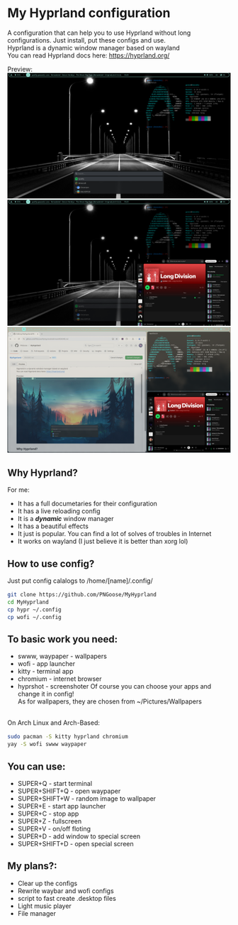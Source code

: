 # My Hyprland configuration
A configuration that can help you to use Hyprland without long configurations. Just install, put these configs and use.<br>
Hyprland is a dynamic window manager based on wayland<br>
You can read Hyprland docs here: https://hyprland.org/
<br>

Preview:
<img src="pic.png" alt="meow">
<img src="spec.png" alt="meow">
<img src="tile.png" alt="meow">

## Why Hyprland?
For me: 
* It has a full documetaries for their configuration
* It has a live reloading config
* It is a **_dynamic_** window manager
* It has a beautiful effects
* It just is popular. You can find a lot of solves of troubles in Internet
* It works on wayland (I just believe it is better than xorg lol)

## How to use config?
Just put config calalogs to /home/[name]/.config/
```bash
git clone https://github.com/PNGoose/MyHyprland
cd MyHyprland
cp hypr ~/.config
cp wofi ~/.config
```


## To basic work you need:
* swww, waypaper - wallpapers
* wofi - app launcher
* kitty - terminal app
* chromium - internet browser
* hyprshot - screenshoter
Of course you can choose your apps and change it in config!<br>
As for wallpapers, they are chosen from ~/Pictures/Wallpapers<br>

<br>On Arch Linux and Arch-Based: 
```bash
sudo pacman -S kitty hyprland chromium
yay -S wofi swww waypaper
```

## You can use:
* SUPER+Q - start terminal
* SUPER+SHIFT+Q - open waypaper
* SUPER+SHIFT+W - random image to wallpaper
* SUPER+E - start app launcher
* SUPER+C - stop app
* SUPER+Z - fullscreen
* SUPER+V - on/off floting
* SUPER+D - add window to special screen
* SUPER+SHIFT+D - open special screen

## My plans?:
* Clear up the configs
* Rewrite waybar and wofi configs
* script to fast create .desktop files
* Light music player
* File manager
